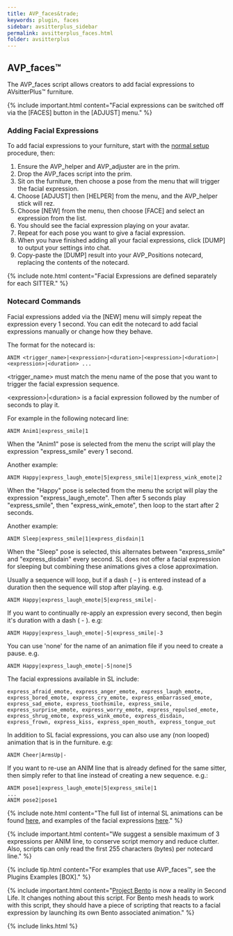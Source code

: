 ```yaml
---
title: AVP_faces&trade;
keywords: plugin, faces
sidebar: avsitterplus_sidebar
permalink: avsitterplus_faces.html
folder: avsitterplus
---
```


## AVP_faces&trade;

The AVP_faces script allows creators to add facial expressions to AVsitterPlus&trade; furniture.

{% include important.html content="Facial expressions can be switched off via the [FACES] button in the [ADJUST] menu." %}

### Adding Facial Expressions
To add facial expressions to your furniture, start with the [normal setup](/avsitterplus_home.html#setup) procedure, then:

1. Ensure the AVP_helper and AVP_adjuster are in the prim.
2. Drop the AVP_faces script into the prim.
3. Sit on the furniture, then choose a pose from the menu that will trigger the facial expression.
4. Choose [ADJUST] then [HELPER] from the menu, and the AVP_helper stick will rez.
5. Choose [NEW] from the menu, then choose [FACE] and select an expression from the list.
6. You should see the facial expression playing on your avatar.
7. Repeat for each pose you want to give a facial expression.
8. When you have finished adding all your facial expressions, click [DUMP] to output your settings into chat.
9. Copy-paste the [DUMP] result into your AVP_Positions notecard, replacing the contents of the notecard.

{% include note.html content="Facial Expressions are defined separately for each SITTER." %}

### Notecard Commands
Facial expressions added via the [NEW] menu will simply repeat the expression every 1 second. You can edit the notecard to add facial expressions manually or change how they behave.

The format for the notecard is:

    ANIM <trigger_name>|<expression>|<duration>|<expression>|<duration>|<expression>|<duration> ...

&lt;trigger_name&gt; must match the menu name of the pose that you want to trigger the facial expression sequence.

&lt;expression&gt;&#124;&lt;duration&gt; is a facial expression followed by the number of seconds to play it.

For example in the following notecard line:

    ANIM Anim1|express_smile|1

When the "Anim1" pose is selected from the menu the script will play the expression "express_smile" every 1 second.

Another example:

    ANIM Happy|express_laugh_emote|5|express_smile|1|express_wink_emote|2

When the "Happy" pose is selected from the menu the script will play the expression "express_laugh_emote". Then after 5 seconds play "express_smile", then "express_wink_emote", then loop to the start after 2 seconds.

Another example:

    ANIM Sleep|express_smile|1|express_disdain|1

When the "Sleep" pose is selected, this alternates between "express_smile" and "express_disdain" every second. SL does not offer a facial expression for sleeping but combining these animations gives a close approximation.

Usually a sequence will loop, but if a dash ( - ) is entered instead of a duration then the sequence will stop after playing. e.g.

    ANIM Happy|express_laugh_emote|5|express_smile|-

If you want to continually re-apply an expression every second, then begin it's duration with a dash ( - ). e.g:

    ANIM Happy|express_laugh_emote|-5|express_smile|-3

You can use 'none' for the name of an animation file if you need to create a pause. e.g.

    ANIM Happy|express_laugh_emote|-5|none|5

The facial expressions available in SL include:

    express_afraid_emote, express_anger_emote, express_laugh_emote, express_bored_emote, express_cry_emote, express_embarrassed_emote, express_sad_emote, express_toothsmile, express_smile, express_surprise_emote, express_worry_emote, express_repulsed_emote, express_shrug_emote, express_wink_emote, express_disdain, express_frown, express_kiss, express_open_mouth, express_tongue_out

In addition to SL facial expressions, you can also use any (non looped) animation that is in the furniture. e.g:

    ANIM Cheer|ArmsUp|-

If you want to re-use an ANIM line that is already defined for the same sitter, then simply refer to that line instead of creating a new sequence. e.g.:

    ANIM pose1|express_laugh_emote|5|express_smile|1
    ...
    ANIM pose2|pose1

{% include note.html content="The full list of internal SL animations can be found [here](http://wiki.secondlife.com/wiki/Internal_Animations), and examples of the facial expressions [here](http://wiki.secondlife.com/wiki/File:SL_face_expressions.jpg)." %}

{% include important.html content="We suggest a sensible maximum of 3 expressions per ANIM line, to conserve script memory and reduce clutter. Also, scripts can only read the first 255 characters (bytes) per notecard line." %}

{% include tip.html content="For examples that use AVP_faces&trade;, see the Plugins Examples [BOX]." %}

{% include important.html content="<a href='https://community.secondlife.com/t5/Featured-News/Introducing-Project-Bento-New-Bones-Added-to-Second-Life-Avatar/ba-p/2987206'>Project Bento</a> is now a reality in Second Life. It changes nothing about this script. For Bento mesh heads to work with this script, they should have a piece of scripting that reacts to a facial expression by launching its own Bento associated animation." %}

{% include links.html %}

